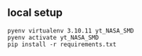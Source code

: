 ## local setup 


```
pyenv virtualenv 3.10.11 yt_NASA_SMD
pyenv activate yt_NASA_SMD
pip install -r requirements.txt
```
